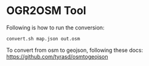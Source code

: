 # OGR2OSM Tool

Following is how to run the conversion:

```shell
convert.sh map.json out.osm
```

To convert from osm to geojson, following these docs: https://github.com/tyrasd/osmtogeojson
